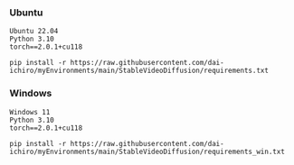 ### Ubuntu

~~~
Ubuntu 22.04
Python 3.10
torch==2.0.1+cu118
~~~

~~~
pip install -r https://raw.githubusercontent.com/dai-ichiro/myEnvironments/main/StableVideoDiffusion/requirements.txt
~~~

### Windows

~~~
Windows 11
Python 3.10
torch==2.0.1+cu118
~~~

~~~
pip install -r https://raw.githubusercontent.com/dai-ichiro/myEnvironments/main/StableVideoDiffusion/requirements_win.txt
~~~
